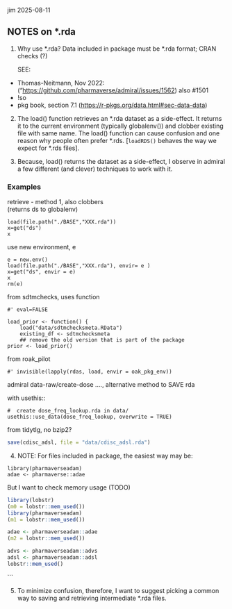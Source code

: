 jim
2025-08-11

## NOTES on \*.rda

1.  Why use \*.rda? Data included in package must be \*.rda format; CRAN
    checks (?)

    SEE:

- Thomas-Neitmann, Nov 2022:
  (“https://github.com/pharmaverse/admiral/issues/1562) also \#1501
- !so
- pkg book, section 7.1 (https://r-pkgs.org/data.html#sec-data-data)

2.  The load() function retrieves an \*.rda dataset as a side-effect. It
    returns it to the current environment (typically globalenv()) and
    clobber existing file with same name. The load() function can cause
    confusion and one reason why people often prefer \*.rds.
    \[`loadRDS()` behaves the way we expect for \*.rds files\].

3.  Because, load() returns the dataset as a side-effect, I observe in
    admiral a few different (and clever) techniques to work with it.

### Examples

retrieve - method 1, also clobbers  
(returns ds to globalenv)  

    load(file.path("./BASE","XXX.rda"))
    x=get("ds")
    x

use new environment, e  

    e = new.env()
    load(file.path("./BASE","XXX.rda"), envir= e ) 
    x=get("ds", envir = e)
    x
    rm(e)

from sdtmchecks, uses function  

    #' eval=FALSE

    load_prior <- function() {
        load("data/sdtmchecksmeta.RData")
        existing_df <- sdtmchecksmeta
        ## remove the old version that is part of the package
    prior <- load_prior()

from roak_pilot

    #' invisible(lapply(rdas, load, envir = oak_pkg_env))

admiral data-raw/create-dose …., alternative method to SAVE rda

with usethis::

    #  create dose_freq_lookup.rda in data/
    usethis::use_data(dose_freq_lookup, overwrite = TRUE)

from tidytlg, no bzip2?

``` r
save(cdisc_adsl, file = "data/cdisc_adsl.rda")
```

4.  NOTE: For files included in package, the easiest way may be:

<!-- -->

    library(pharmaverseadam)
    adae <- pharmaverse::adae

But I want to check memory usage (TODO)

``` r
library(lobstr)
(m0 = lobstr::mem_used())
library(pharmaverseadam)
(m1 = lobstr::mem_used())

adae <- pharmaverseadam::adae
(m2 = lobstr::mem_used())

advs <- pharmaverseadam::advs
adsl <- pharmaverseadam::adsl
lobstr::mem_used()
```

\`\`\`

5.  To minimize confusion, therefore, I want to suggest picking a common
    way to saving and retrieving intermediate \*.rda files.
